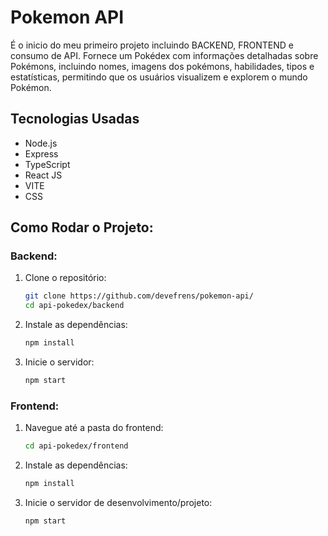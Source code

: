 # Pokemon API
É o inicio do meu primeiro projeto incluindo BACKEND, FRONTEND e consumo de API. Fornece um Pokédex com informações detalhadas sobre Pokémons, incluindo nomes, imagens dos pokémons, habilidades, tipos e estatísticas, permitindo que os usuários visualizem e explorem o mundo Pokémon.

## Tecnologias Usadas
- Node.js
- Express
- TypeScript
- React JS
- VITE
- CSS

## Como Rodar o Projeto:

### Backend:
1. Clone o repositório:
   ```bash
   git clone https://github.com/devefrens/pokemon-api/
   cd api-pokedex/backend

2. Instale as dependências:
   ```bash
   npm install

3. Inicie o servidor:
   ```bash
   npm start

### Frontend:
1. Navegue até a pasta do frontend:
   ```bash
   cd api-pokedex/frontend
   
2. Instale as dependências:
   ```bash
   npm install

3. Inicie o servidor de desenvolvimento/projeto:
   ```bash
   npm start

